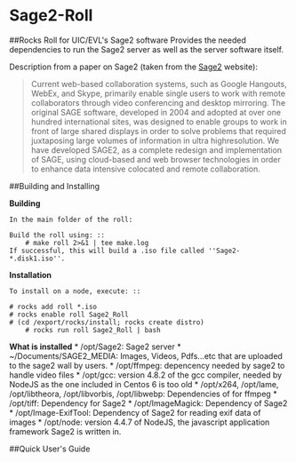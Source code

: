 # Sage2-Roll
##Rocks Roll for UIC/EVL's Sage2 software
Provides the needed dependencies to run the Sage2 server as well as the server software itself.  

Description from a paper on Sage2 (taken from the [Sage2](http://sage2.sagecommons.org/project/publications/) website):
>Current web-based collaboration systems, such as
>Google Hangouts, WebEx, and Skype, primarily enable single
>users to work with remote collaborators through video
>conferencing and desktop mirroring. The original SAGE
>software, developed in 2004 and adopted at over one hundred
>international sites, was designed to enable groups to work in
>front of large shared displays in order to solve problems that
>required juxtaposing large volumes of information in ultra highresolution.
>We have developed SAGE2, as a complete redesign
>and implementation of SAGE, using cloud-based and web
>browser technologies in order to enhance data intensive colocated
>and remote collaboration. 

##Building and Installing

**Building**
	
	In the main folder of the roll:

	Build the roll using: ::
		# make roll 2>&1 | tee make.log 
  	If successful, this will build a .iso file called ''Sage2-*.disk1.iso''. 

**Installation**
	
	To install on a node, execute: ::
	
	# rocks add roll *.iso
	# rocks enable roll Sage2_Roll
	# (cd /export/rocks/install; rocks create distro)
        # rocks run roll Sage2_Roll | bash

**What is installed**
	* /opt/Sage2: Sage2 server 
	* ~/Documents/SAGE2_MEDIA: Images, Videos, Pdfs...etc that are uploaded to the sage2 wall by users.
	* /opt/ffmpeg: depencency needed by sage2 to handle video files
	* /opt/gcc: version 4.8.2 of the gcc compiler, needed by NodeJS as the one included in Centos 6 is too old
	* /opt/x264, /opt/lame, /opt/libtheora, /opt/libvorbis, /opt/libwebp: Dependencies of for ffmpeg
	* /opt/tiff: Dependency for Sage2
	* /opt/ImageMagick: Dependency of Sage2
	* /opt/Image-ExifTool: Dependency of Sage2 for reading exif data of images
	* /opt/node: version 4.4.7 of NodeJS, the javascript application framework Sage2 is written in.

##Quick User's Guide
	
